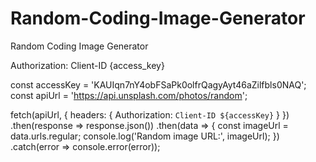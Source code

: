 # Random-Coding-Image-Generator
Random Coding Image Generator


Authorization: Client-ID {access_key}

const accessKey = 'KAUIqn7nY4obFSaPk0olfrQagyAyt46aZilfbls0NAQ';
const apiUrl = 'https://api.unsplash.com/photos/random';

fetch(apiUrl, {
  headers: {
    Authorization: `Client-ID ${accessKey}`
  }
})
  .then(response => response.json())
  .then(data => {
    const imageUrl = data.urls.regular;
    console.log('Random image URL:', imageUrl);
  })
  .catch(error => console.error(error));








